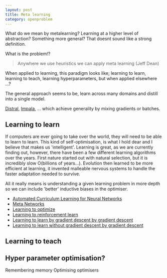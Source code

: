 ```yaml
---
layout: post
title: Meta learning
category: openproblem
---
```


What do we mean by metalearning? Learning at a higher level of abstraction?
Something more general? That doesnt sound like a strong definition.

What is the problem!?
> Anywhere we use heuristics we can apply meta learning (Jeff Dean)

When applied to learning, this paradigm looks like; learning to learn, learning to teach, learning hyperparameters, but when applied elsewhere ...?

<!-- Closely related to better-priors? Except now we are trying to learn the priors? -->

The general approach seems to be, learn across many domains and distill into a single model.

[Distral](https://deepmind.com/research/publications/distral-robust-multitask-reinforcement-learning/), [Impala](https://deepmind.com/blog/impala-scalable-distributed-deeprl-dmlab-30/), ... which achieve generality by mixing gradients or batches.

## Learning to learn

If computers are ever going to take over the world, they will need to be able to learn to learn. This kind of self-optimisation, is what I hold dear and I believe that makes us 'intelligent'.
Learning is great, as we are currently finding out, however, there have been a few different learning algorithms over the years. First nature started out with natural selection, but it is incredibly slow O(billions of years...). Evolution then learned to be more efficient at learning, it invented malleable nervous systems to handle the faster adaptation needed to survive.

All it really means is understanding a given learning problem in more depth so we can include 'better' inductive biases in the optimiser.

* [Automated Curriculum Learning for Neural Networks](https://arxiv.org/abs/1704.03003)
* [Meta Networks](https://arxiv.org/pdf/1703.00837.pdf)
* [Learning to optimize](https://doi.org/10.3200/JMBR.36.3.339-351)
* [Learning to reinforcement learn](http://arxiv.org/abs/1611.05763)
* [Learning to learn by gradient descent by gradient descent](http://arxiv.org/abs/1606.04474)
* [Learning to learn without gradient descent by gradient descent](http://proceedings.mlr.press/v70/chen17e.htm)

## Learning to teach

## Hyper parameter optimisation?


Remembering memory
Optimising optimisers
